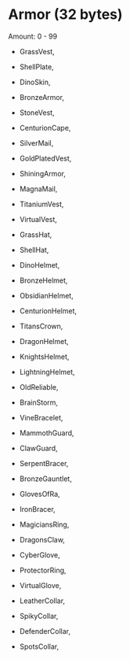 # Armor (32 bytes)

Amount: 0 - 99

* GrassVest,
* ShellPlate,
* DinoSkin,
* BronzeArmor,
* StoneVest,
* CenturionCape,
* SilverMail,
* GoldPlatedVest,
* ShiningArmor,
* MagnaMail,
* TitaniumVest,
* VirtualVest,

* GrassHat,
* ShellHat,
* DinoHelmet,
* BronzeHelmet,
* ObsidianHelmet,
* CenturionHelmet,
* TitansCrown,
* DragonHelmet,
* KnightsHelmet,
* LightningHelmet,
* OldReliable,
* BrainStorm,

* VineBracelet,
* MammothGuard,
* ClawGuard,
* SerpentBracer,
* BronzeGauntlet,
* GlovesOfRa,
* IronBracer,
* MagiciansRing,
* DragonsClaw,
* CyberGlove,
* ProtectorRing,
* VirtualGlove,

* LeatherCollar,
* SpikyCollar,
* DefenderCollar,
* SpotsCollar,
